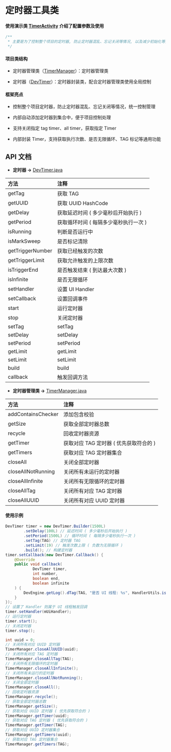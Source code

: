 # 定时器工具类

#### 使用演示类 [TimerActivity][TimerActivity] 介绍了配置参数及使用

```java
/**
 * 主要是为了控制整个项目的定时器, 防止定时器混乱、忘记关闭等情况, 以及减少初始化等操作代码
 */
```

#### 项目类结构

* 定时器管理类（[TimerManager][TimerManager]）：定时器管理类

* 定时器（[DevTimer][DevTimer]）：定时器封装类，配合定时器管理类使用全局控制


#### 框架亮点

* 控制整个项目定时器，防止定时器混乱、忘记关闭等情况，统一控制管理

* 内部自动添加定时器到集合中，便于项目控制处理

* 支持关闭指定 tag timer、all timer，获取指定 Timer

* 内部封装 Timer，支持获取执行次数、是否无限循环、TAG 标记等通用功能

## API 文档

* **定时器 ->** [DevTimer.java](https://github.com/afkT/DevUtils/blob/master/lib/DevApp/src/main/java/dev/utils/app/timer/DevTimer.java)

| 方法 | 注释 |
| :- | :- |
| getTag | 获取 TAG |
| getUUID | 获取 UUID HashCode |
| getDelay | 获取延迟时间 ( 多少毫秒后开始执行 ) |
| getPeriod | 获取循环时间 ( 每隔多少毫秒执行一次 ) |
| isRunning | 判断是否运行中 |
| isMarkSweep | 是否标记清除 |
| getTriggerNumber | 获取已经触发的次数 |
| getTriggerLimit | 获取允许触发的上限次数 |
| isTriggerEnd | 是否触发结束 ( 到达最大次数 ) |
| isInfinite | 是否无限循环 |
| setHandler | 设置 UI Handler |
| setCallback | 设置回调事件 |
| start | 运行定时器 |
| stop | 关闭定时器 |
| setTag | setTag |
| setDelay | setDelay |
| setPeriod | setPeriod |
| getLimit | getLimit |
| setLimit | setLimit |
| build | build |
| callback | 触发回调方法 |


* **定时器管理类 ->** [TimerManager.java](https://github.com/afkT/DevUtils/blob/master/lib/DevApp/src/main/java/dev/utils/app/timer/TimerManager.java)

| 方法 | 注释 |
| :- | :- |
| addContainsChecker | 添加包含校验 |
| getSize | 获取全部定时器总数 |
| recycle | 回收定时器资源 |
| getTimer | 获取对应 TAG 定时器 ( 优先获取符合的 ) |
| getTimers | 获取对应 TAG 定时器集合 |
| closeAll | 关闭全部定时器 |
| closeAllNotRunning | 关闭所有未运行的定时器 |
| closeAllInfinite | 关闭所有无限循环的定时器 |
| closeAllTag | 关闭所有对应 TAG 定时器 |
| closeAllUUID | 关闭所有对应 UUID 定时器 |


#### 使用示例
```java
DevTimer timer = new DevTimer.Builder(1500L)
        .setDelay(100L) // 延迟时间 ( 多少毫秒后开始执行 )
        .setPeriod(1500L) // 循环时间 ( 每隔多少毫秒执行一次 )
        .setTag(TAG) // 定时器 TAG
        .setLimit(19) // 触发次数上限 ( 负数为无限循环 )
        .build(); // 构建定时器
timer.setCallback(new DevTimer.Callback() {
    @Override
    public void callback(
            DevTimer timer,
            int number,
            boolean end,
            boolean infinite
    ) {
        DevEngine.getLog().dTag(TAG, "是否 UI 线程: %s", HandlerUtils.isMainThread());
    }
});
// 设置了 Handler 则属于 UI 线程触发回调
timer.setHandler(mUiHandler);
// 运行定时器
timer.start();
// 关闭定时器
timer.stop();

int uuid = 0;
// 关闭所有对应 UUID 定时器
TimerManager.closeAllUUID(uuid);
// 关闭所有对应 TAG 定时器
TimerManager.closeAllTag(TAG);
// 关闭所有无限循环的定时器
TimerManager.closeAllInfinite();
// 关闭所有未运行的定时器
TimerManager.closeAllNotRunning();
// 关闭全部定时器
TimerManager.closeAll();
// 回收定时器资源
TimerManager.recycle();
// 获取全部定时器总数
TimerManager.getSize();
// 获取对应 UUID 定时器 ( 优先获取符合的 )
TimerManager.getTimer(uuid);
// 获取对应 TAG 定时器 ( 优先获取符合的 )
TimerManager.getTimer(TAG);
// 获取对应 UUID 定时器集合
TimerManager.getTimers(uuid);
// 获取对应 TAG 定时器集合
TimerManager.getTimers(TAG);
```





[TimerActivity]: https://github.com/afkT/DevUtils/blob/master/application/DevUtilsApp/src/main/java/afkt/project/feature/other_function/timer/TimerActivity.kt
[TimerManager]: https://github.com/afkT/DevUtils/blob/master/lib/DevApp/src/main/java/dev/utils/app/timer/TimerManager.java
[DevTimer]: https://github.com/afkT/DevUtils/blob/master/lib/DevApp/src/main/java/dev/utils/app/timer/DevTimer.java